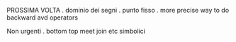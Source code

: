 PROSSIMA VOLTA
    . dominio dei segni
    . punto fisso
    . more precise way to do backward avd operators

Non urgenti
    . bottom top meet join etc simbolici